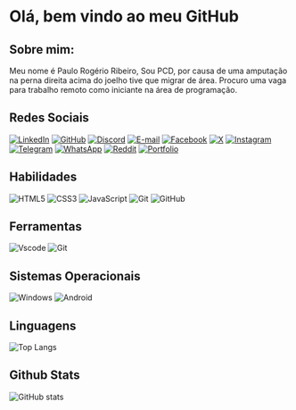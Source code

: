 # Olá, bem vindo ao meu GitHub

## Sobre mim:

Meu nome é Paulo Rogério Ribeiro, Sou PCD, por causa de uma amputação na perna direita acima do joelho tive que migrar de área. Procuro uma vaga para trabalho remoto como iniciante na área de programação.

## Redes Sociais

[![LinkedIn](https://img.shields.io/badge/LinkedIn-0077B5?style=for-the-badge&logo=linkedin&logoColor=white)](www.linkedin.com/in/paulo-rogerio-ribeiro-6162b86b/)
[![GitHub](https://img.shields.io/badge/GitHub-100000?style=for-the-badge&logo=github&logoColor=white)](https://github.com/progridev)
[![Discord](https://img.shields.io/badge/Discord-7289DA?style=for-the-badge&logo=discord&logoColor=white)](https://discord.com/channels/@tuballo#1841/)
[![E-mail](https://img.shields.io/badge/-Email-000?style=for-the-badge&logo=microsoft-outlook&logoColor=007BFF)](mailto:paulo.phinfo@gmail.com)
[![Facebook](https://img.shields.io/badge/Facebook-1877F2?style=for-the-badge&logo=facebook&logoColor=white)](https://www.facebook.com/paulor2.tec)
[![X](https://img.shields.io/badge/X-000?style=for-the-badge&logo=x)](https://x.com/tuiterdopaulo)
[![Instagram](https://img.shields.io/badge/-Instagram-%23E4405F?style=for-the-badge&logo=instagram&logoColor=white)](https://www.instagram.com/tuballo/)
[![Telegram](https://img.shields.io/badge/Telegram-000?style=for-the-badge&logo=telegram&logoColor=2CA5E0)](https://t.me/tuballo)
[![WhatsApp](https://img.shields.io/badge/WhatsApp-25D366?style=for-the-badge&logo=whatsapp&logoColor=white)](https://wa.me/+55+11+995431303)
[![Reddit](https://img.shields.io/badge/Reddit-000?style=for-the-badge&logo=reddit&logoColor=FF4500)](https://www.reddit.com/u/Tuballo1)
[![Portfolio](https://img.shields.io/badge/Portfolio-FF5722?style=for-the-badge&logo=todoist&logoColor=white)](https://trabalhandonissoainda.com)


## Habilidades

![HTML5](https://img.shields.io/badge/HTML5-E34F26?style=for-the-badge&logo=html5&logoColor=white)
![CSS3](https://img.shields.io/badge/CSS3-1572B6?style=for-the-badge&logo=css3&logoColor=white)
![JavaScript](https://img.shields.io/badge/JavaScript-F7DF1E?style=for-the-badge&logo=javascript&logoColor=black)
![Git](https://img.shields.io/badge/GIT-E44C30?style=for-the-badge&logo=git&logoColor=white)
![GitHub](https://img.shields.io/badge/GitHub-100000?style=for-the-badge&logo=github&logoColor=white)

## Ferramentas

![Vscode](https://img.shields.io/badge/Vscode-007ACC?style=for-the-badge&logo=visual-studio-code&logoColor=white)
![Git](https://img.shields.io/badge/GIT-E44C30?style=for-the-badge&logo=git&logoColor=white)

## Sistemas Operacionais

![Windows](https://img.shields.io/badge/Windows-000?style=for-the-badge&logo=windows&logoColor=2CA5E0)
![Android](https://img.shields.io/badge/Android-3DDC84?style=for-the-badge&logo=android&logoColor=white)


## Linguagens

![Top Langs](https://github-readme-stats-git-masterrstaa-rickstaa.vercel.app/api/top-langs/?username=progridev&layout=compact&bg_color=000&border_color=30A3DC&title_color=E94D5F&text_color=FFF)

## Github Stats

![GitHub stats](https://github-readme-stats.vercel.app/api?username=progridev&theme=shadow_blue_icons=true)
